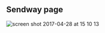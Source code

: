 ## Sendway page
![screen shot 2017-04-28 at 15 10 13](https://cloud.githubusercontent.com/assets/23314692/25528132/df4530c6-2c24-11e7-8541-4336cb10b6fd.png)
